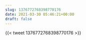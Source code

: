 ```yaml
---
slug: 1376772768398770176
date: 2021-03-30 05:46:21+00:00
draft: false
---
```


{{< tweet 1376772768398770176 >}}
